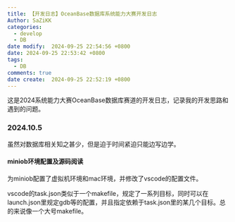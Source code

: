 ```yaml
---
title: 【开发日志】OceanBase数据库系统能力大赛开发日志
Author: SaZiKK
categories:
  - develop
  - DB
date modify:  2024-09-25 22:54:56 +0800
date: 2024-09-25 22:53:42 +0800
tags:
  - DB
comments: true
date create:  2024-09-25 22:52:19 +0800
---
```


这是2024系统能力大赛OceanBase数据库赛道的开发日志，记录我的开发思路和遇到的问题。

### 2024.10.5 

虽然对数据库相关知之甚少，但是迫于时间紧迫只能边写边学。

#### miniob环境配置及源码阅读
为miniob配置了虚拟机环境和mac环境，并修改了vscode的配置文件。

vscode的task.json类似于一个makefile，规定了一系列目标，同时可以在launch.json里规定gdb等的配置，并且指定依赖于task.json里的某几个目标。总的来说像一个大号makefile。
